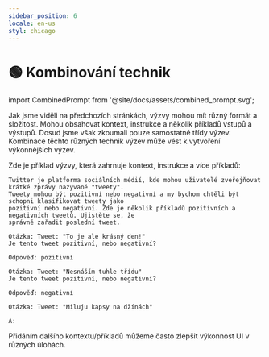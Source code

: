 ```yaml
---
sidebar_position: 6
locale: en-us
styl: chicago
---
```


# 🟢 Kombinování technik

import CombinedPrompt from '@site/docs/assets/combined_prompt.svg';

<div style={{textAlign: 'center'}}>
  <CombinedPrompt style={{width: "100%",height: "300px",verticalAlign: "top"}}/>
</div>


Jak jsme viděli na předchozích stránkách, výzvy mohou mít různý formát a složitost. Mohou obsahovat kontext, instrukce a několik příkladů vstupů a výstupů. Dosud jsme však zkoumali pouze samostatné třídy výzev. Kombinace těchto různých technik výzev může vést k vytvoření výkonnějších výzev. 

Zde je příklad výzvy, která zahrnuje kontext, instrukce a více příkladů:

```text
Twitter je platforma sociálních médií, kde mohou uživatelé zveřejňovat krátké zprávy nazývané "tweety".
Tweety mohou být pozitivní nebo negativní a my bychom chtěli být schopni klasifikovat tweety jako
pozitivní nebo negativní. Zde je několik příkladů pozitivních a negativních tweetů. Ujistěte se, že 
správně zařadit poslední tweet.

Otázka: Tweet: "To je ale krásný den!"
Je tento tweet pozitivní, nebo negativní?

Odpověď: pozitivní

Otázka: Tweet: "Nesnáším tuhle třídu"
Je tento tweet pozitivní, nebo negativní?

Odpověď: negativní

Otázka: Tweet: "Miluju kapsy na džínách"

A:
```

Přidáním dalšího kontextu/příkladů můžeme často zlepšit výkonnost UI
v různých úlohách. 
